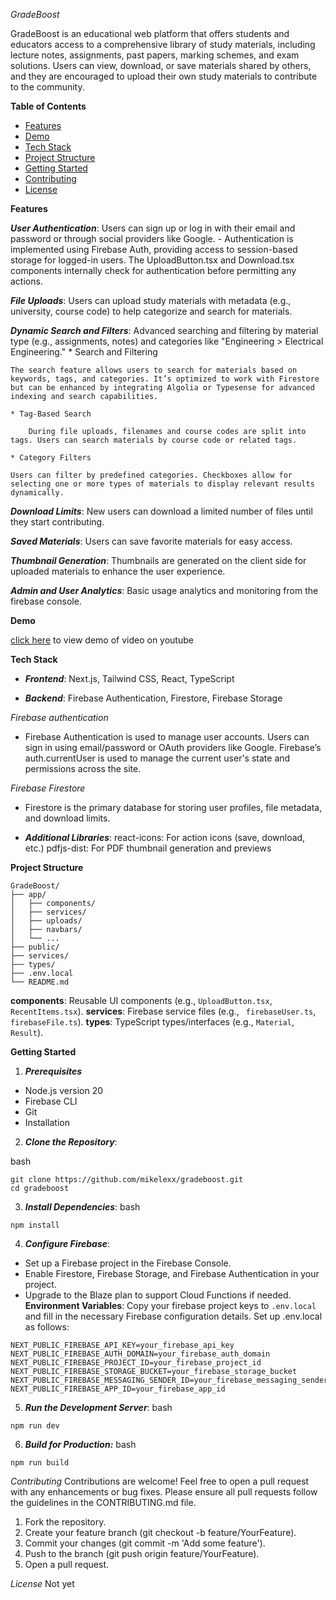 *GradeBoost*

GradeBoost is an educational web platform that offers students and educators access to a comprehensive library of study materials, including lecture notes, assignments, past papers, marking schemes, and exam solutions. Users can view, download, or save materials shared by others, and they are encouraged to upload their own study materials to contribute to the community.


**Table of Contents**
* [Features](#features)
* [Demo](#demo)
* [Tech Stack](stack)
* [Project Structure](#project-structure)
* [Getting Started](#getting-started)
* [Contributing](#contributing)
* [License](#demo)

**Features**

***User Authentication***: Users can sign up or log in with their email and password or through social providers like Google.
                    - Authentication is implemented using Firebase Auth, providing access to session-based storage for logged-in users. The UploadButton.tsx and Download.tsx components internally check for authentication before permitting any actions.


***File Uploads***: Users can upload study materials with metadata (e.g., university, course code) to help categorize and search for materials.

***Dynamic Search and Filters***: Advanced searching and filtering by material type (e.g., assignments, notes) and categories like "Engineering > Electrical Engineering."
    * Search and Filtering

    The search feature allows users to search for materials based on keywords, tags, and categories. It’s optimized to work with Firestore but can be enhanced by integrating Algolia or Typesense for advanced indexing and search capabilities.

    * Tag-Based Search

        During file uploads, filenames and course codes are split into tags. Users can search materials by course code or related tags.

    * Category Filters

    Users can filter by predefined categories. Checkboxes allow for selecting one or more types of materials to display relevant results dynamically.

***Download Limits***: New users can download a limited number of files until they start contributing.

***Saved Materials***: Users can save favorite materials for easy access.

***Thumbnail Generation***: Thumbnails are generated on the client side for uploaded materials to enhance the user experience.

***Admin and User Analytics***: Basic usage analytics and monitoring from the firebase console.

**Demo**

[click here](https://youtu.be/sPL0t33Z1ws?feature=shared) to view demo of video on youtube

**Tech Stack**

* ***Frontend***: Next.js, Tailwind CSS, React, TypeScript

* ***Backend***: Firebase Authentication, Firestore, Firebase Storage

*Firebase authentication*

- Firebase Authentication is used to manage user accounts. Users can sign in using email/password or OAuth providers like Google. Firebase’s auth.currentUser is used to manage the current user's state and permissions across the site.

*Firebase Firestore*

- Firestore is the primary database for storing user profiles, file metadata, and download limits.



* ***Additional Libraries***:
react-icons: For action icons (save, download, etc.)
pdfjs-dist: For PDF thumbnail generation and previews

**Project Structure**
```
GradeBoost/
├── app/
│   ├── components/
│   ├── services/
│   ├── uploads/
│   ├── navbars/
│   └── ...
├── public/
├── services/
├── types/
├── .env.local
└── README.md

```
**components**: Reusable UI components (e.g., `UploadButton.tsx`, `RecentItems.tsx`).
**services**: Firebase service files (e.g., ` firebaseUser.ts`, `firebaseFile.ts`).
**types**: TypeScript types/interfaces (e.g., `Material`, `Result`).



**Getting Started**
1. ***Prerequisites***
- Node.js version 20
- Firebase CLI
- Git
- Installation
2. ***Clone the Repository***:

bash
```
git clone https://github.com/mikelexx/gradeboost.git
cd gradeboost

```
3. ***Install Dependencies***:
bash
```
npm install

```

4. ***Configure Firebase***:
- Set up a Firebase project in the Firebase Console.
- Enable Firestore, Firebase Storage, and Firebase Authentication in your project.
- Upgrade to the Blaze plan to support Cloud Functions if needed.
**Environment Variables**: Copy your firebase project keys  to `.env.local` and fill in the necessary Firebase configuration details.
Set up .env.local as follows:

```
NEXT_PUBLIC_FIREBASE_API_KEY=your_firebase_api_key
NEXT_PUBLIC_FIREBASE_AUTH_DOMAIN=your_firebase_auth_domain
NEXT_PUBLIC_FIREBASE_PROJECT_ID=your_firebase_project_id
NEXT_PUBLIC_FIREBASE_STORAGE_BUCKET=your_firebase_storage_bucket
NEXT_PUBLIC_FIREBASE_MESSAGING_SENDER_ID=your_firebase_messaging_sender_id
NEXT_PUBLIC_FIREBASE_APP_ID=your_firebase_app_id

```


5. ***Run the Development Server***:
bash
```
npm run dev
```

6. ***Build for Production:***
bash
```
npm run build
```
*Contributing*
Contributions are welcome! Feel free to open a pull request with any enhancements or bug fixes. Please ensure all pull requests follow the guidelines in the CONTRIBUTING.md file.

1. Fork the repository.
2. Create your feature branch (git checkout -b feature/YourFeature).
3. Commit your changes (git commit -m 'Add some feature').
4. Push to the branch (git push origin feature/YourFeature).
5. Open a pull request.

*License*
Not yet
